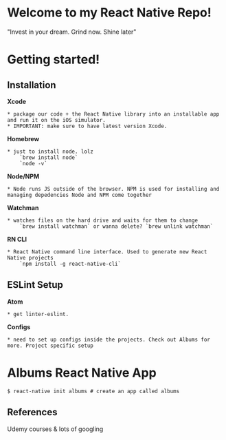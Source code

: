 # Welcome to my React Native Repo!

"Invest in your dream. Grind now. Shine later"

# Getting started!

## Installation
**Xcode**

	* package our code + the React Native library into an installable app and run it on the iOS simulator.
	* IMPORTANT: make sure to have latest version Xcode.
**Homebrew**

	* just to install node. lolz
		`brew install node`
		`node -v`
**Node/NPM**

	* Node runs JS outside of the browser. NPM is used for installing and managing depedencies Node and NPM come together
**Watchman**

	* watches files on the hard drive and waits for them to change
		`brew install watchman` or wanna delete? `brew unlink watchman`
**RN CLI**

	* React Native command line interface. Used to generate new React Native projects
		`npm install -g react-native-cli`

## ESLint Setup
**Atom**

	* get linter-eslint.
**Configs**

	* need to set up configs inside the projects. Check out Albums for more. Project specific setup
# Albums React Native App
```
$ react-native init albums # create an app called albums
```

## References
Udemy courses & lots of googling

